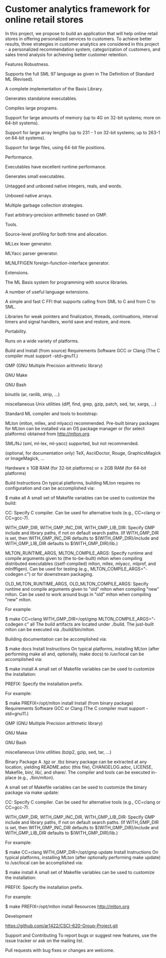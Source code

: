 # Customer analytics framework for online retail stores

In this project, we propose to build an application that will help online retail stores in offering personalized services to customers. To achieve better results, three strategies in customer analytics are considered in this project - a personalized recommendation system, categorization of customers, and sales trend analysis for achieving better customer retention.

Features
Robustness.

Supports the full SML 97 language as given in The Definition of Standard ML (Revised).

A complete implementation of the Basis Library.

Generates standalone executables.

Compiles large programs.

Support for large amounts of memory (up to 4G on 32-bit systems; more on 64-bit systems).

Support for large array lengths (up to 231 - 1 on 32-bit systems; up to 263-1 on 64-bit systems).

Support for large files, using 64-bit file positions.

Performance.

Executables have excellent runtime performance.

Generates small executables.

Untagged and unboxed native integers, reals, and words.

Unboxed native arrays.

Multiple garbage collection strategies.

Fast arbitrary-precision arithmetic based on GMP.

Tools.

Source-level profiling for both time and allocation.

MLLex lexer generator.

MLYacc parser generator.

MLNLFFIGEN foreign-function-interface generator.

Extensions.

The ML Basis system for programming with source libraries.

A number of useful language extensions.

A simple and fast C FFI that supports calling from SML to C and from C to SML.

Libraries for weak pointers and finalization, threads, continuations, interval timers and signal handlers, world save and restore, and more.

Portability.

Runs on a wide variety of platforms.

Build and Install (from source)
Requirements
Software
GCC or Clang (The C compiler must support -std=gnu11.)

GMP (GNU Multiple Precision arithmetic library)

GNU Make

GNU Bash

binutils (ar, ranlib, strip, …​)

miscellaneous Unix utilities (diff, find, grep, gzip, patch, sed, tar, xargs, …​)

Standard ML compiler and tools to bootstrap:

MLton (mlton, mllex, and mlyacc) recommended. Pre-built binary packages for MLton can be installed via an OS package manager or (for select platforms) obtained from http://mlton.org.

SML/NJ (sml, ml-lex, ml-yacc) supported, but not recommended.

(optional, for documentation only) TeX, AsciiDoctor, Rouge, GraphicsMagick or ImageMagick, …​

Hardware
≥ 1GB RAM (for 32-bit platforms) or ≥ 2GB RAM (for 64-bit platforms)

Build Instructions
On typical platforms, building MLton requires no configuration and can be accomplished via:

$ make all
A small set of Makefile variables can be used to customize the build:

CC: Specify C compiler. Can be used for alternative tools (e.g., CC=clang or CC=gcc-7).

WITH_GMP_DIR, WITH_GMP_INC_DIR, WITH_GMP_LIB_DIR: Specify GMP include and library paths, if not on default search paths. (If WITH_GMP_DIR is set, then WITH_GMP_INC_DIR defaults to $(WITH_GMP_DIR)/include and WITH_GMP_LIB_DIR defaults to $(WITH_GMP_DIR)/lib.)

MLTON_RUNTIME_ARGS, MLTON_COMPILE_ARGS: Specify runtime and compile arguments given to (the to-be-built) mlton when compiling distributed executables ((self-compiled) mlton, mllex, mlyacc, mlprof, and mlnlffigen). Can be used for testing (e.g., MLTON_COMPILE_ARGS="-codegen c") or for downstream packaging.

OLD_MLTON_RUNTIME_ARGS, OLD_MLTON_COMPILE_ARGS: Specify runtime and compile arguments given to "old" mlton when compiling "new" mlton. Can be used to work around bugs in "old" mlton when compiling "new" mlton.

For example:

$ make CC=clang WITH_GMP_DIR=/opt/gmp MLTON_COMPILE_ARGS="-codegen c" all
The build artifacts are located under ./build. The just-built mlton can be executed via ./build/bin/mlton.

Building documentation can be accomplished via:

$ make docs
Install Instructions
On typical platforms, installing MLton (after performing make all and, optionally, make docs) to /usr/local can be accomplished via:

$ make install
A small set of Makefile variables can be used to customize the installation:

PREFIX: Specify the installation prefix.

For example:

$ make PREFIX=/opt/mlton install
Install (from binary package)
Requirements
Software
GCC or Clang (The C compiler must support -std=gnu11.)

GMP (GNU Multiple Precision arithmetic library)

GNU Make

GNU Bash

miscellaneous Unix utilities (bzip2, gzip, sed, tar, …​)

Binary Package
A .tgz or .tbz binary package can be extracted at any location, yielding README.adoc (this file), CHANGELOG.adoc, LICENSE, Makefile, bin/, lib/, and share/. The compiler and tools can be executed in-place (e.g., ./bin/mlton).

A small set of Makefile variables can be used to customize the binary package via make update:

CC: Specify C compiler. Can be used for alternative tools (e.g., CC=clang or CC=gcc-7).

WITH_GMP_DIR, WITH_GMP_INC_DIR, WITH_GMP_LIB_DIR: Specify GMP include and library paths, if not on default search paths. (If WITH_GMP_DIR is set, then WITH_GMP_INC_DIR defaults to $(WITH_GMP_DIR)/include and WITH_GMP_LIB_DIR defaults to $(WITH_GMP_DIR)/lib.)

For example:

$ make CC=clang WITH_GMP_DIR=/opt/gmp update
Install Instructions
On typical platforms, installing MLton (after optionally performing make update) to /usr/local can be accomplished via:

$ make install
A small set of Makefile variables can be used to customize the installation:

PREFIX: Specify the installation prefix.

For example:

$ make PREFIX=/opt/mlton install
Resources
http://mlton.org

Development

https://github.com/ar1422/CSCI-620-Group-Project.git

Support and Contributing
To report bugs or suggest new features, use the issue tracker or ask on the mailing list.

Pull requests with bug fixes or changes are welcome.
